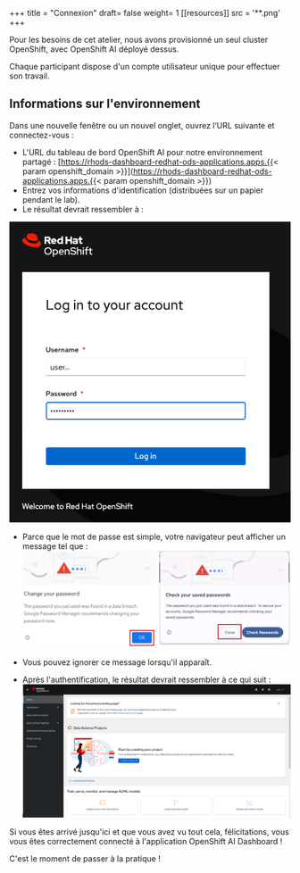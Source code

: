 +++
title = "Connexion"
draft= false
weight= 1
[[resources]]
  src = '**.png'
+++

Pour les besoins de cet atelier, nous avons provisionné un seul cluster OpenShift, avec OpenShift AI déployé dessus.

Chaque participant dispose d'un compte utilisateur unique pour effectuer son travail.

## Informations sur l'environnement

Dans une nouvelle fenêtre ou un nouvel onglet, ouvrez l’URL suivante et connectez-vous :

* L'URL du tableau de bord OpenShift AI pour notre environnement partagé : [https://rhods-dashboard-redhat-ods-applications.apps.{{< param openshift_domain >}}](https://rhods-dashboard-redhat-ods-applications.apps.{{< param openshift_domain >}})
* Entrez vos informations d'identification (distribuées sur un papier pendant le lab).
* Le résultat devrait ressembler à :

![02-01-login1](02-01-login1.png)


* Parce que le mot de passe est simple, votre navigateur peut afficher un message tel que :
![02-01-login-scary](02-01-login-scary.png)
* Vous pouvez ignorer ce message lorsqu'il apparaît.

* Après l'authentification, le résultat devrait ressembler à ce qui suit :
![02-01-rhoai-front-page](02-01-rhoai-front-page.png)

Si vous êtes arrivé jusqu'ici et que vous avez vu tout cela, félicitations, vous vous êtes correctement connecté à l'application OpenShift AI Dashboard !

C'est le moment de passer à la pratique !
